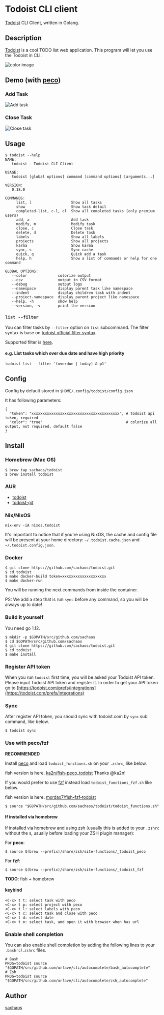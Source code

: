 Todoist CLI client
===

[Todoist](https://todoist.com/) CLI Client, written in Golang.

## Description

[Todoist](https://todoist.com/) is a cool TODO list web application.
This program will let you use the Todoist in CLI.

![color image](https://cloud.githubusercontent.com/assets/6121271/20603278/2261b424-b2a4-11e6-8fa7-d533e2144942.png)

## Demo (with [peco](https://github.com/peco/peco))

### Add Task

![Add task](https://cloud.githubusercontent.com/assets/6121271/19836528/6ed99956-9ee6-11e6-85b0-7539393d803b.gif)

### Close Task

![Close task](https://cloud.githubusercontent.com/assets/6121271/19836531/7c399218-9ee6-11e6-974c-9dd59ced13a5.gif)

## Usage

```
$ todoist --help
NAME:
   todoist - Todoist CLI Client

USAGE:
   todoist [global options] command [command options] [arguments...]

VERSION:
   0.18.0

COMMANDS:
     list, l                  Show all tasks
     show                     Show task detail
     completed-list, c-l, cl  Show all completed tasks (only premium users)
     add, a                   Add task
     modify, m                Modify task
     close, c                 Close task
     delete, d                Delete task
     labels                   Show all labels
     projects                 Show all projects
     karma                    Show karma
     sync, s                  Sync cache
     quick, q                 Quick add a task
     help, h                  Show a list of commands or help for one command

GLOBAL OPTIONS:
   --color              colorize output
   --csv                output in CSV format
   --debug              output logs
   --namespace          display parent task like namespace
   --indent             display children task with indent
   --project-namespace  display parent project like namespace
   --help, -h           show help
   --version, -v        print the version
```

### `list --filter`

You can filter tasks by `--filter` option on `list` subcommand.
The filter syntax is base on [todoist official filter syntax](https://support.todoist.com/hc/en-us/articles/205248842-Filters).

Supported filter is [here](https://github.com/sachaos/todoist/issues/15#issuecomment-334140101).

#### e.g. List tasks which over due date and have high priority

```
todoist list --filter '(overdue | today) & p1'
```

## Config

Config by default stored in `$HOME/.config/todoist/config.json`

It has following parameters:

```
{
  "token": "xxxxxxxxxxxxxxxxxxxxxxxxxxxxxxxxxxxxxxxx", # todoist api token, required
  "color": "true"                                      # colorize all output, not required, default false
}
```

## Install

### Homebrew (Mac OS)

```
$ brew tap sachaos/todoist
$ brew install todoist
```

### AUR

* [todoist](https://aur.archlinux.org/packages/todoist/)
* [todoist-git](https://aur.archlinux.org/packages/todoist-git/)

### Nix/NixOS

```
nix-env -iA nixos.todoist
```

It's important to notice that if you're using NixOS, the cache and config file will be present at your home directory: `~/.todoist.cache.json` and `~/.todoist.config.json`.

### Docker

```
$ git clone https://github.com/sachaos/todoist.git
$ cd todoist
$ make docker-build token=xxxxxxxxxxxxxxxxxxxx
$ make docker-run
```

You will be running the next commands from inside the container.

PS: We add a step that is run `sync` before any command, so you will be always up to date!

### Build it yourself

You need go 1.12.

```
$ mkdir -p $GOPATH/src/github.com/sachaos
$ cd $GOPATH/src/github.com/sachaos
$ git clone https://github.com/sachaos/todoist.git
$ cd todoist
$ make install
```

### Register API token

When you run `todoist` first time, you will be asked your Todoist API token.
Please input Todoist API token and register it. In order to get your API token
go to [https://todoist.com/prefs/integrations](https://todoist.com/prefs/integrations)

### Sync

After register API token, you should sync with todoist.com by `sync` sub command, like below.

```
$ todoist sync
```

### Use with peco/fzf

**RECOMMENDED**

Install [peco](https://github.com/peco/peco) and load `todoist_functions.sh` on your `.zshrc`, like below.

fish version is here. [ka2n/fish-peco_todoist](https://github.com/ka2n/fish-peco_todoist) Thanks @ka2n!

If you would prefer to use [fzf](https://github.com/junegunn/fzf) instead load `todoist_functions_fzf.sh` like below.

fish version is here. [mordax7/fish-fzf-todoist](https://github.com/mordax7/fish-fzf-todoist)

```
$ source "$GOPATH/src/github.com/sachaos/todoist/todoist_functions.sh"
```

#### If installed via homebrew

If installed via homebrew and using zsh (usually this is added to your `.zshrc` without the `$`, usually before loading your ZSH plugin manager):

For **peco**:
```
$ source $(brew --prefix)/share/zsh/site-functions/_todoist_peco
```

For **fzf**:
```
$ source $(brew --prefix)/share/zsh/site-functions/_todoist_fzf
```

**TODO**: fish + homebrew

#### keybind

```
<C-x> t t: select task with peco
<C-x> t p: select project with peco
<C-x> t l: select labels with peco
<C-x> t c: select task and close with peco
<C-x> t d: select date
<C-x> t o: select task, and open it with browser when has url
```

### Enable shell completion

You can also enable shell completion by adding the following lines to your `.bashrc`/`.zshrc` files.

```
# Bash
PROG=todoist source "$GOPATH/src/github.com/urfave/cli/autocomplete/bash_autocomplete"
# Zsh
PROG=todoist source "$GOPATH/src/github.com/urfave/cli/autocomplete/zsh_autocomplete"
```

## Author

[sachaos](https://github.com/sachaos)
